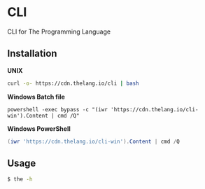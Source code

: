 # CLI
CLI for The Programming Language

## Installation
**UNIX**
```sh
curl -o- https://cdn.thelang.io/cli | bash
```

**Windows Batch file**
```batch
powershell -exec bypass -c "(iwr 'https://cdn.thelang.io/cli-win').Content | cmd /Q"
```

**Windows PowerShell**
```powershell
(iwr 'https://cdn.thelang.io/cli-win').Content | cmd /Q
```

## Usage
```sh
$ the -h
```
